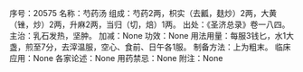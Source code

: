 序号：20575
名称：芍药汤
组成：芍药2两，枳实（去瓤，麸炒）2两，大黄（锉，炒）2两，升麻2两，当归（切，焙）1两。
出处：《圣济总录》卷一八四。
主治：乳石发热，坚肿。
加减：None
功效：None
用法用量：每服3钱匕，水1大盏，煎至7分，去滓温服，空心、食前、日午各1服。
制备方法：上为粗末。
临床应用：None
各家论述：None
用药禁忌：None
附注：None
